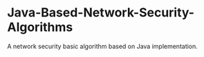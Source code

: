 # Java-Based-Network-Security-Algorithms
A network security basic algorithm based on Java implementation.
